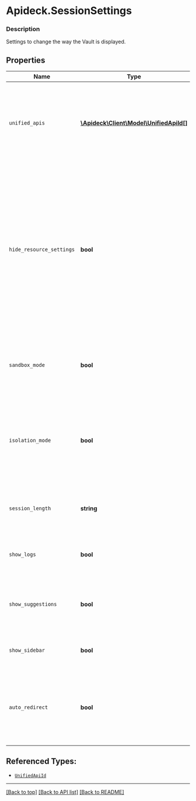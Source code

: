 # Apideck.SessionSettings

### Description

Settings to change the way the Vault is displayed.

## Properties
Name | Type | Description | Notes
------------ | ------------- | ------------- | -------------
`unified_apis` | [**\Apideck\Client\Model\UnifiedApiId[]**](UnifiedApiId.md) | Provide the IDs of the Unified APIs you want to be visible. Leaving it empty or omitting this field will show all Unified APIs. | [optional] 
`hide_resource_settings` | **bool** | A boolean that controls the display of the configurable resources for an integration. When set to true, the resource configuration options will be hidden and not shown to the user. When set to false, the resource configuration options will be displayed to the user. | [optional] 
`sandbox_mode` | **bool** | Configure [Vault](/apis/vault/reference#section/Get-Started) to show a banner informing the logged in user is in a test environment. | [optional] 
`isolation_mode` | **bool** | Configure [Vault](/apis/vault/reference#section/Get-Started) to run in isolation mode, meaning it only shows the connection settings and hides the navigation items. | [optional] 
`session_length` | **string** | The duration of time the session is valid for (maximum 1 week). | [optional] 
`show_logs` | **bool** | Configure [Vault](/apis/vault/reference#section/Get-Started) to show the logs page. Defaults to &#x60;true&#x60;. | [optional] 
`show_suggestions` | **bool** | Configure [Vault](/apis/vault/reference#section/Get-Started) to show the suggestions page. Defaults to &#x60;false&#x60;. | [optional] 
`show_sidebar` | **bool** | Configure [Vault](/apis/vault/reference#section/Get-Started) to show the sidebar. Defaults to &#x60;true&#x60;. | [optional] 
`auto_redirect` | **bool** | Automatically redirect to redirect uri after the connection has been configured as callable. Defaults to &#x60;false&#x60;. | [optional] 





## Referenced Types:
* [`UnifiedApiId`](UnifiedApiId.md)









---

[[Back to top]](#) [[Back to API list]](../../../../README.md#documentation-for-api-endpoints) [[Back to README]](../../../../README.md)


